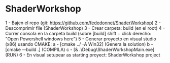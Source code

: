 # ShaderWorkshop

1 - Bajen el repo (git: https://github.com/fededonnet/ShaderWorkshop)
2 - Descomprimir file (ShaderWorkshop)
3 - Crear carpeta: build (en el root)
4 - Correr consola en la carpeta build (sobre [build] shift + click derecho: "Open Powershell windows here") 
5 - Generar proyecto en visual studio (x86) usando CMAKE:
	a - [cmake ../ -A Win32] (Genera la solution)
	b - [cmake --build .] (COMPILA)
	c - [& .\Debug\ShaderWorkshopMain.exe] (RUN)
6 - En visual setupear as starting proyect: ShaderWorkshop project